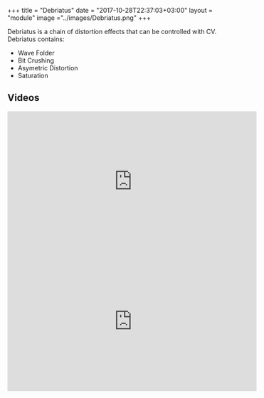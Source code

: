 +++
title = "Debriatus"
date = "2017-10-28T22:37:03+03:00"
layout = "module"
image ="../images/Debriatus.png"
+++

Debriatus is a chain of distortion effects that can be controlled with CV. Debriatus contains:

- Wave Folder
- Bit Crushing
- Asymetric Distortion
- Saturation

## Videos

<iframe width="560" height="315" src="https://www.youtube.com/embed/7g9bThblv70" frameborder="0" allowfullscreen></iframe>

<iframe width="560" height="315" src="https://www.youtube.com/embed/tpdsrrSGmGM" frameborder="0" allow="autoplay; encrypted-media" allowfullscreen></iframe>
